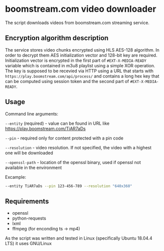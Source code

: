 # boomstream.com video downloader

The script downloads videos from boomstream.com streaming service.

## Encryption algorithm description

The service stores video chunks encrypted using HLS AES-128 algorithm. In order to decrypt
them AES initialization vector and 128-bit key are required. Initialization vector is encrypted
in the first part of `#EXT-X-MEDIA-READY` variable which is contained in m3u8 playlist using a
simple XOR operation. The key is supposed to be recevied via HTTP using a URL that starts with
`https://play.boomstream.com/api/process/` and contains a long hex key that can be computed
using session token and the second part of `#EXT-X-MEDIA-READY`.

## Usage

Command line arguments:

`--entity` (required) - value can be found in URL like https://play.boomstream.com/TiAR7aDs

`--pin` - required only for content protected with a pin code

`--resolution` - video resolution. If not specified, the video with a highest one will be downloaded

`--openssl-path` - location of the openssl binary, used if openssl not available in the environment

Excample:
```bash
--entity TiAR7aDs --pin 123-456-789 --resolution "640x360"
```

## Requirements

* openssl
* python-requests
* lxml
* ffmpeg (for enconding ts -> mp4)

As the script was written and tested in Linux (specifically Ubuntu 18.04.4 LTS) it uses GNU/Linux
